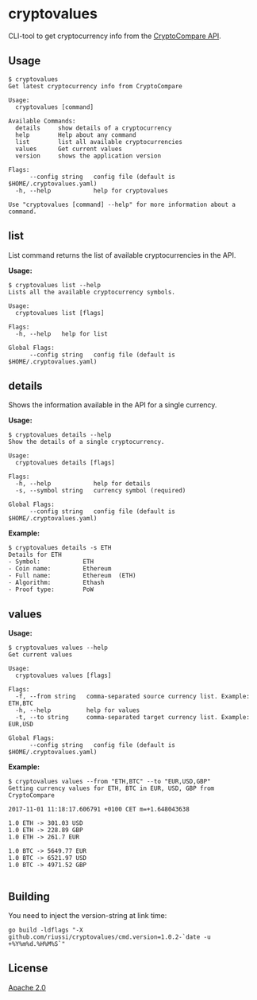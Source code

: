 # cryptovalues
CLI-tool to get cryptocurrency info from the [CryptoCompare API](https://min-api.cryptocompare.com/).

## Usage

```
$ cryptovalues                                                                                                  
Get latest cryptocurrency info from CryptoCompare

Usage:
  cryptovalues [command]

Available Commands:
  details     show details of a cryptocurrency
  help        Help about any command
  list        list all available cryptocurrencies
  values      Get current values
  version     shows the application version

Flags:
      --config string   config file (default is $HOME/.cryptovalues.yaml)
  -h, --help            help for cryptovalues

Use "cryptovalues [command] --help" for more information about a command.

```

## list

List command returns the list of available cryptocurrencies in the API.

**Usage:**

```
$ cryptovalues list --help                                                                                     
Lists all the available cryptocurrency symbols.

Usage:
  cryptovalues list [flags]

Flags:
  -h, --help   help for list

Global Flags:
      --config string   config file (default is $HOME/.cryptovalues.yaml)

```



## details

Shows the information available in the API for a single currency.

**Usage:**

```
$ cryptovalues details --help                                                                                  
Show the details of a single cryptocurrency.

Usage:
  cryptovalues details [flags]

Flags:
  -h, --help            help for details
  -s, --symbol string   currency symbol (required)

Global Flags:
      --config string   config file (default is $HOME/.cryptovalues.yaml)

```

**Example:**

```
$ cryptovalues details -s ETH
Details for ETH
- Symbol:            ETH
- Coin name:         Ethereum
- Full name:         Ethereum  (ETH)
- Algorithm:         Ethash
- Proof type:        PoW
```



## values

**Usage:**

```
$ cryptovalues values --help                                                                                    
Get current values

Usage:
  cryptovalues values [flags]

Flags:
  -f, --from string   comma-separated source currency list. Example: ETH,BTC
  -h, --help          help for values
  -t, --to string     comma-separated target currency list. Example: EUR,USD

Global Flags:
      --config string   config file (default is $HOME/.cryptovalues.yaml)

```



**Example:**

```
$ cryptovalues values --from "ETH,BTC" --to "EUR,USD,GBP" 
Getting currency values for ETH, BTC in EUR, USD, GBP from CryptoCompare

2017-11-01 11:18:17.606791 +0100 CET m=+1.648043638

1.0 ETH -> 301.03 USD
1.0 ETH -> 228.89 GBP
1.0 ETH -> 261.7 EUR

1.0 BTC -> 5649.77 EUR
1.0 BTC -> 6521.97 USD
1.0 BTC -> 4971.52 GBP


```

## Building

You need to inject the version-string at link time:

```
go build -ldflags "-X github.com/riussi/cryptovalues/cmd.version=1.0.2-`date -u +%Y%m%d.%H%M%S`"
```

## License

[Apache 2.0](LICENSE)